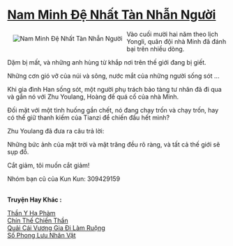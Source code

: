 <a href="https://truyentiki.com/nam-minh-de-nhat-tan-nhan-nguoi.33911/" title="Nam Minh Đệ Nhất Tàn Nhẫn Người"><h1>Nam Minh Đệ Nhất Tàn Nhẫn Người</h1></a><div style="display:table"><img align="right" style="float: left; padding: 10px;" src="https://truyentiki.com/a/img/str/src/33911.jpg" alt="Nam Minh Đệ Nhất Tàn Nhẫn Người">Vào cuối mười hai năm theo lịch Yongli, quân đội nhà Minh đã đánh bại trên nhiều dòng. <p></p> Dặm bị mất, và những anh hùng từ khắp nơi trên thế giới đang bị giết. <p></p> Những cơn gió vỡ của núi và sông, nước mắt của những người sống sót ... <p></p> Khi gia đình Han sống sót, một người phụ trách bảo tàng tư nhân đã đi qua và gắn nó với Zhu Youlang, Hoàng đế quá cố của nhà Minh. <p></p> Đối mặt với một tình huống gần chết, nó đang chạy trốn và chạy trốn, hay có thể giữ thanh kiếm của Tianzi để chiến đấu hết mình? <p></p> Zhu Youlang đã đưa ra câu trả lời: <p></p> Những bức ảnh của mặt trời và mặt trăng đều rõ ràng, và tất cả thế giới sẽ sụp đổ. <p></p> Cắt giảm, tôi muốn cắt giảm! <p></p> Nhóm bạn cũ của Kun Kun: 309429159</div><p><br><b>Truyện Hay Khác :</b></p><a href="https://truyentiki.com/than-y-ha-pham.33910/" alt="Thần Y Hạ Phàm">Thần Y Hạ Phàm</a><br/><a href="https://github.com/nownovels/top500/tree/master/truyenhay/33890/" alt="Chín Thế Chiến Thần">Chín Thế Chiến Thần</a><br/><a href="https://github.com/nownovels/top500/tree/master/truyenhay/33880/" alt="Quải Cái Vương Gia Đi Làm Ruộng">Quải Cái Vương Gia Đi Làm Ruộng</a><br/><a href="https://github.com/nownovels/top500/tree/master/truyenhay/33811/" alt="Số Phong Lưu Nhân Vật">Số Phong Lưu Nhân Vật</a><br/>